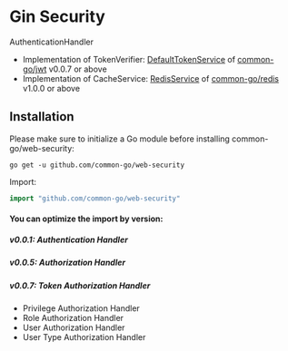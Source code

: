 # Gin Security 
AuthenticationHandler
- Implementation of TokenVerifier: [DefaultTokenService](https://github.com/common-go/jwt/blob/master/default_token_service.go) of [common-go/jwt](https://github.com/common-go/jwt) v0.0.7 or above
- Implementation of CacheService: [RedisService](https://github.com/common-go/redis/blob/master/redis_service.go) of [common-go/redis](https://github.com/common-go/redis) v1.0.0 or above

## Installation

Please make sure to initialize a Go module before installing common-go/web-security:

```shell
go get -u github.com/common-go/web-security
```

Import:

```go
import "github.com/common-go/web-security"
```

#### You can optimize the import by version:
##### v0.0.1: Authentication Handler
##### v0.0.5: Authorization Handler
##### v0.0.7: Token Authorization Handler
- Privilege Authorization Handler
- Role Authorization Handler
- User Authorization Handler
- User Type Authorization Handler
